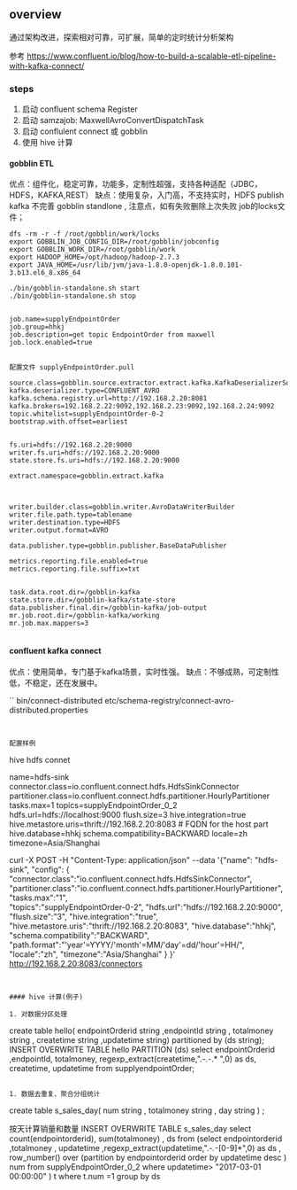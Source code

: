 
## overview

通过架构改进，探索相对可靠，可扩展，简单的定时统计分析架构


参考
https://www.confluent.io/blog/how-to-build-a-scalable-etl-pipeline-with-kafka-connect/

###  steps
1. 启动 confluent schema Register
2. 启动 samzajob: MaxwellAvroConvertDispatchTask
3. 启动 conflulent connect 或 gobblin
4. 使用 hive 计算

#### gobblin ETL

优点：组件化，稳定可靠，功能多，定制性超强，支持各种适配（JDBC，HDFS，KAFKA,REST）
缺点：使用复杂，入门高，不支持实时，HDFS publish kafka 不完善
gobblin standlone , 注意点，如有失败删除上次失败 job的locks文件；

```
dfs -rm -r -f /root/gobblin/work/locks
export GOBBLIN_JOB_CONFIG_DIR=/root/gobblin/jobconfig
export GOBBLIN_WORK_DIR=/root/gobblin/work
export HADOOP_HOME=/opt/hadoop/hadoop-2.7.3
export JAVA_HOME=/usr/lib/jvm/java-1.8.0-openjdk-1.8.0.101-3.b13.el6_8.x86_64

./bin/gobblin-standalone.sh start
./bin/gobblin-standalone.sh stop


job.name=supplyEndpointOrder
job.group=hhkj
job.description=get topic EndpointOrder from maxwell
job.lock.enabled=true


配置文件 supplyEndpointOrder.pull

source.class=gobblin.source.extractor.extract.kafka.KafkaDeserializerSource
kafka.deserializer.type=CONFLUENT_AVRO
kafka.schema.registry.url=http://192.168.2.20:8081
kafka.brokers=192.168.2.22:9092,192.168.2.23:9092,192.168.2.24:9092
topic.whitelist=supplyEndpointOrder-0-2
bootstrap.with.offset=earliest


fs.uri=hdfs://192.168.2.20:9000
writer.fs.uri=hdfs://192.168.2.20:9000
state.store.fs.uri=hdfs://192.168.2.20:9000

extract.namespace=gobblin.extract.kafka



writer.builder.class=gobblin.writer.AvroDataWriterBuilder
writer.file.path.type=tablename
writer.destination.type=HDFS
writer.output.format=AVRO

data.publisher.type=gobblin.publisher.BaseDataPublisher

metrics.reporting.file.enabled=true
metrics.reporting.file.suffix=txt


task.data.root.dir=/gobblin-kafka
state.store.dir=/gobblin-kafka/state-store
data.publisher.final.dir=/gobblin-kafka/job-output
mr.job.root.dir=/gobblin-kafka/working
mr.job.max.mappers=3


```



####  confluent kafka  connect

优点：使用简单，专门基于kafka场景，实时性强。
缺点：不够成熟，可定制性低，不稳定，还在发展中。

``
bin/connect-distributed etc/schema-registry/connect-avro-distributed.properties
```


配置样例

```
hive hdfs connet

name=hdfs-sink
connector.class=io.confluent.connect.hdfs.HdfsSinkConnector
partitioner.class=io.confluent.connect.hdfs.partitioner.HourlyPartitioner
tasks.max=1
topics=supplyEndpointOrder_0_2
hdfs.url=hdfs://localhost:9000
flush.size=3
hive.integration=true
hive.metastore.uris=thrift://192.168.2.20:8083 # FQDN for the host part
hive.database=hhkj
schema.compatibility=BACKWARD
locale=zh
timezone=Asia/Shanghai


curl -X POST -H "Content-Type: application/json" --data '{"name": "hdfs-sink",
 "config": {
   "connector.class":"io.confluent.connect.hdfs.HdfsSinkConnector",
   "partitioner.class":"io.confluent.connect.hdfs.partitioner.HourlyPartitioner",
  "tasks.max":"1",  
   "topics":"supplyEndpointOrder-0-2",
   "hdfs.url":"hdfs://192.168.2.20:9000",
   "flush.size":"3",
   "hive.integration":"true",
   "hive.metastore.uris":"thrift://192.168.2.20:8083",
   "hive.database":"hhkj",
   "schema.compatibility":"BACKWARD",
   "path.format":"'year'=YYYY/'month'=MM/'day'=dd/'hour'=HH/",
   "locale":"zh",
   "timezone":"Asia/Shanghai"
  }
}' http://192.168.2.20:8083/connectors



```


#### hive 计算(例子)

1. 对数据分区处理

```
create table hello( endpointOrderid string  ,endpointId string , totalmoney string , createtime string ,updatetime string) partitioned by (ds string);
INSERT OVERWRITE TABLE hello PARTITION (ds)
select endpointOrderid ,endpointId, totalmoney, regexp_extract(createtime,".*-.*-.* ",0) as ds, createtime, updatetime  from supplyendpointOrder;

```

1. 数据去重复、聚合分组统计

```
create table s_sales_day( num  string  , totalmoney string , day string ) ;

按天计算销量和数量
INSERT OVERWRITE TABLE s_sales_day
select count(endpointorderid), sum(totalmoney) , ds  from (select endpointorderid ,totalmoney , updatetime ,regexp_extract(updatetime,".*-.*-[0-9]*",0) as ds ,  row_number() over (partition by endpointorderid order by updatetime desc ) num from supplyEndpointOrder_0_2 where updatetime> "2017-03-01 00:00:00" )  t where t.num =1 group by ds

```

